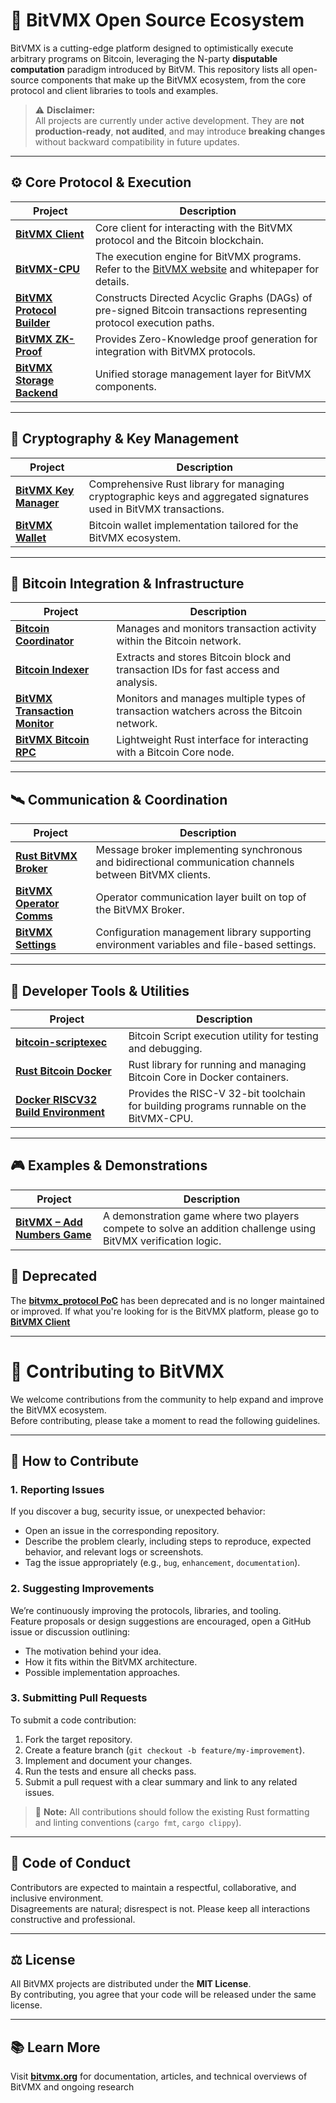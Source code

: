 # 🧩 BitVMX Open Source Ecosystem

BitVMX is a cutting-edge platform designed to optimistically execute arbitrary programs on Bitcoin, leveraging the N-party **disputable computation** paradigm introduced by BitVM.
This repository lists all open-source components that make up the BitVMX ecosystem, from the core protocol and client libraries to tools and examples.  

> ⚠️ **Disclaimer:**  
> All projects are currently under active development. They are **not production-ready**, **not audited**, and may introduce **breaking changes** without backward compatibility in future updates.

---

## ⚙️ Core Protocol & Execution

| Project | Description |
|----------|--------------|
| [**BitVMX Client**](https://github.com/FairgateLabs/rust-bitvmx-client) | Core client for interacting with the BitVMX protocol and the Bitcoin blockchain. |
| [**BitVMX-CPU**](https://github.com/FairgateLabs/BitVMX-CPU) | The execution engine for BitVMX programs. Refer to the [BitVMX website](https://bitvmx.org/) and whitepaper for details. |
| [**BitVMX Protocol Builder**](https://github.com/FairgateLabs/rust-bitvmx-protocol-builder) | Constructs Directed Acyclic Graphs (DAGs) of pre-signed Bitcoin transactions representing protocol execution paths. |
| [**BitVMX ZK-Proof**](https://github.com/FairgateLabs/rust-bitvmx-zk-proof) | Provides Zero-Knowledge proof generation for integration with BitVMX protocols. |
| [**BitVMX Storage Backend**](https://github.com/FairgateLabs/rust-bitvmx-storage-backend) | Unified storage management layer for BitVMX components. |

---

## 🔐 Cryptography & Key Management

| Project | Description |
|----------|--------------|
| [**BitVMX Key Manager**](https://github.com/FairgateLabs/rust-bitvmx-key-manager) | Comprehensive Rust library for managing cryptographic keys and aggregated signatures used in BitVMX transactions. |
| [**BitVMX Wallet**](https://github.com/FairgateLabs/rust-bitvmx-wallet) | Bitcoin wallet implementation tailored for the BitVMX ecosystem. |

---

## 🪩 Bitcoin Integration & Infrastructure

| Project | Description |
|----------|--------------|
| [**Bitcoin Coordinator**](https://github.com/FairgateLabs/rust-bitcoin-coordinator) | Manages and monitors transaction activity within the Bitcoin network. |
| [**Bitcoin Indexer**](https://github.com/FairgateLabs/rust-bitcoin-indexer) | Extracts and stores Bitcoin block and transaction IDs for fast access and analysis. |
| [**BitVMX Transaction Monitor**](https://github.com/FairgateLabs/rust-bitvmx-transaction-monitor) | Monitors and manages multiple types of transaction watchers across the Bitcoin network. |
| [**BitVMX Bitcoin RPC**](https://github.com/FairgateLabs/rust-bitvmx-bitcoin-rpc) | Lightweight Rust interface for interacting with a Bitcoin Core node. |

---

## 🛰 Communication & Coordination

| Project | Description |
|----------|--------------|
| [**Rust BitVMX Broker**](https://github.com/FairgateLabs/rust-bitvmx-broker) | Message broker implementing synchronous and bidirectional communication channels between BitVMX clients. |
| [**BitVMX Operator Comms**](https://github.com/FairgateLabs/rust-bitvmx-operator-comms) | Operator communication layer built on top of the BitVMX Broker. |
| [**BitVMX Settings**](https://github.com/FairgateLabs/rust-bitvmx-settings) | Configuration management library supporting environment variables and file-based settings. |

---

## 🧰 Developer Tools & Utilities

| Project | Description |
|----------|--------------|
| [**bitcoin-scriptexec**](https://github.com/FairgateLabs/rust-bitcoin-scriptexec) | Bitcoin Script execution utility for testing and debugging. |
| [**Rust Bitcoin Docker**](https://github.com/FairgateLabs/rust-bitcoind) | Rust library for running and managing Bitcoin Core in Docker containers. |
| [**Docker RISCV32 Build Environment**](https://github.com/FairgateLabs/bitvmx-docker-riscv32) | Provides the RISC-V 32-bit toolchain for building programs runnable on the BitVMX-CPU. |

---

## 🎮 Examples & Demonstrations

| Project | Description |
|----------|--------------|
| [**BitVMX – Add Numbers Game**](https://github.com/FairgateLabs/bitvmx-hackathon-games) | A demonstration game where two players compete to solve an addition challenge using BitVMX verification logic. |

## 🚫 Deprecated 
The [**bitvmx_protocol PoC**](https://github.com/FairgateLabs/bitvmx_protocol) has been deprecated and is no longer maintained or improved. If what you're looking for is the BitVMX platform, please go to [**BitVMX Client**](https://github.com/FairgateLabs/rust-bitvmx-client)

---

# 🤝 Contributing to BitVMX

We welcome contributions from the community to help expand and improve the BitVMX ecosystem.  
Before contributing, please take a moment to read the following guidelines.

---

## 🧠 How to Contribute

### 1. Reporting Issues
If you discover a bug, security issue, or unexpected behavior:
- Open an issue in the corresponding repository.
- Describe the problem clearly, including steps to reproduce, expected behavior, and relevant logs or screenshots.
- Tag the issue appropriately (e.g., `bug`, `enhancement`, `documentation`).

### 2. Suggesting Improvements
We’re continuously improving the protocols, libraries, and tooling.  
Feature proposals or design suggestions are encouraged, open a GitHub issue or discussion outlining:
- The motivation behind your idea.
- How it fits within the BitVMX architecture.
- Possible implementation approaches.

### 3. Submitting Pull Requests
To submit a code contribution:
1. Fork the target repository.
2. Create a feature branch (`git checkout -b feature/my-improvement`).
3. Implement and document your changes.
4. Run the tests and ensure all checks pass.
5. Submit a pull request with a clear summary and link to any related issues.

> 🧩 **Note:** All contributions should follow the existing Rust formatting and linting conventions (`cargo fmt`, `cargo clippy`).

---

## 🧾 Code of Conduct

Contributors are expected to maintain a respectful, collaborative, and inclusive environment.  
Disagreements are natural; disrespect is not. Please keep all interactions constructive and professional.

---

## ⚖️ License

All BitVMX projects are distributed under the **MIT License**.  
By contributing, you agree that your code will be released under the same license.

---

## 📚 Learn More

Visit [**bitvmx.org**](https://bitvmx.org/) for documentation, articles, and technical overviews of BitVMX and ongoing research
